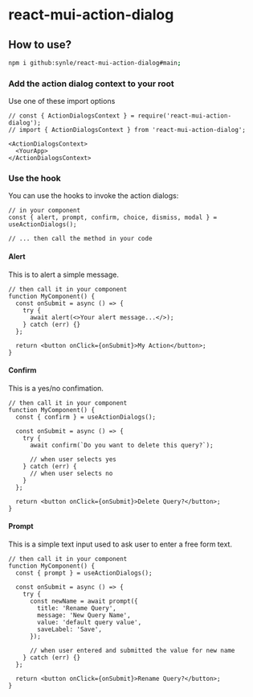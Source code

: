 # react-mui-action-dialog

## How to use?

```bash
npm i github:synle/react-mui-action-dialog#main;
```

### Add the action dialog context to your root

Use one of these import options

```tsx
// const { ActionDialogsContext } = require('react-mui-action-dialog');
// import { ActionDialogsContext } from 'react-mui-action-dialog';
```

```tsx
<ActionDialogsContext>
  <YourApp>
</ActionDialogsContext>
```

### Use the hook

You can use the hooks to invoke the action dialogs:

```tsx
// in your component
const { alert, prompt, confirm, choice, dismiss, modal } = useActionDialogs();

// ... then call the method in your code
```

#### Alert

This is to alert a simple message.

```tsx
// then call it in your component
function MyComponent() {
  const onSubmit = async () => {
    try {
      await alert(<>Your alert message...</>);
    } catch (err) {}
  };

  return <button onClick={onSubmit}>My Action</button>;
}
```

#### Confirm

This is a yes/no confimation.

```tsx
// then call it in your component
function MyComponent() {
  const { confirm } = useActionDialogs();

  const onSubmit = async () => {
    try {
      await confirm(`Do you want to delete this query?`);

      // when user selects yes
    } catch (err) {
      // when user selects no
    }
  };

  return <button onClick={onSubmit}>Delete Query?</button>;
}
```

#### Prompt

This is a simple text input used to ask user to enter a free form text.

```tsx
// then call it in your component
function MyComponent() {
  const { prompt } = useActionDialogs();

  const onSubmit = async () => {
    try {
      const newName = await prompt({
        title: 'Rename Query',
        message: 'New Query Name',
        value: 'default query value',
        saveLabel: 'Save',
      });

      // when user entered and submitted the value for new name
    } catch (err) {}
  };

  return <button onClick={onSubmit}>Rename Query?</button>;
}
```
